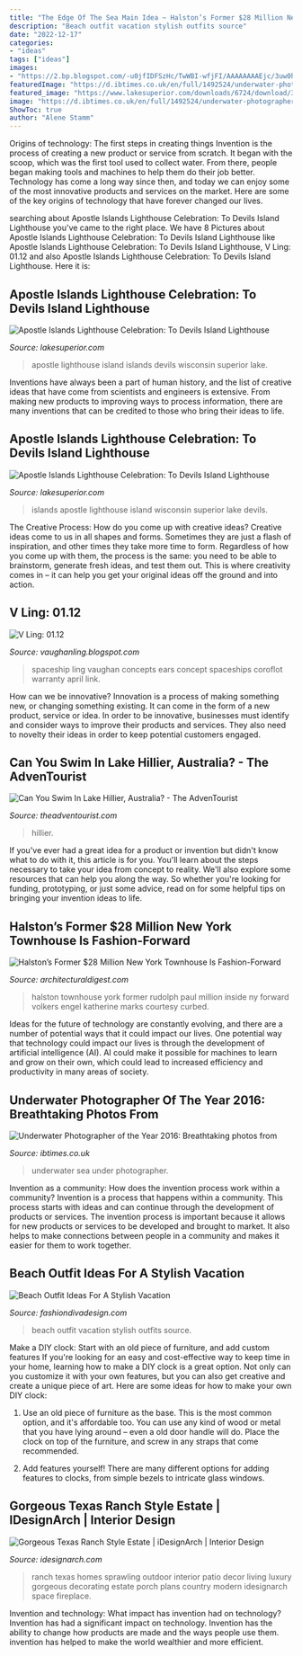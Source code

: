 ```yaml
---
title: "The Edge Of The Sea Main Idea ~ Halston’s Former $28 Million New York Townhouse Is Fashion-forward"
description: "Beach outfit vacation stylish outfits source"
date: "2022-12-17"
categories:
- "ideas"
tags: ["ideas"]
images:
- "https://2.bp.blogspot.com/-u0jfIDFSzHc/TwWBI-wfjFI/AAAAAAAAEjc/3uw0hDJtD0c/s1600/hotEars.jpg"
featuredImage: "https://d.ibtimes.co.uk/en/full/1492524/underwater-photographer-year-2016.jpg"
featured_image: "https://www.lakesuperior.com/downloads/6724/download/394apostle10.jpg?cb=bf380a22036e9f35bd141d1945af02bc"
image: "https://d.ibtimes.co.uk/en/full/1492524/underwater-photographer-year-2016.jpg"
ShowToc: true
author: "Alene Stamm"
---
```



Origins of technology: The first steps in creating things
Invention is the process of creating a new product or service from scratch. It began with the scoop, which was the first tool used to collect water. From there, people began making tools and machines to help them do their job better. Technology has come a long way since then, and today we can enjoy some of the most innovative products and services on the market. Here are some of the key origins of technology that have forever changed our lives.

	

		
searching about Apostle Islands Lighthouse Celebration: To Devils Island Lighthouse you've came to the right place. We have 8 Pictures about Apostle Islands Lighthouse Celebration: To Devils Island Lighthouse like Apostle Islands Lighthouse Celebration: To Devils Island Lighthouse, V Ling: 01.12 and also Apostle Islands Lighthouse Celebration: To Devils Island Lighthouse. Here it is:
		
    
## Apostle Islands Lighthouse Celebration: To Devils Island Lighthouse

<img loading=lazy src="https://www.lakesuperior.com/downloads/6726/download/394apostle12.jpg?cb=2be7d12143fbf1f93365a99f421a4287&amp;w=-1" onerror="this.onerror=null;this.src='https://tse4.mm.bing.net/th?id=OIP.nGTsG-efhxdV51_ZKVHGagHaK7&amp;pid=15.1';" alt="Apostle Islands Lighthouse Celebration: To Devils Island Lighthouse">

_Source: lakesuperior.com_

>apostle lighthouse island islands devils wisconsin superior lake. 

	

Inventions have always been a part of human history, and the list of creative ideas that have come from scientists and engineers is extensive. From making new products to improving ways to process information, there are many inventions that can be credited to those who bring their ideas to life.

    
## Apostle Islands Lighthouse Celebration: To Devils Island Lighthouse

<img loading=lazy src="https://www.lakesuperior.com/downloads/6724/download/394apostle10.jpg?cb=bf380a22036e9f35bd141d1945af02bc" onerror="this.onerror=null;this.src='https://tse1.mm.bing.net/th?id=OIP.4x5R_HTRZCSIW598nVPYcgHaE7&amp;pid=15.1';" alt="Apostle Islands Lighthouse Celebration: To Devils Island Lighthouse">

_Source: lakesuperior.com_

>islands apostle lighthouse island wisconsin superior lake devils. 

	

The Creative Process: How do you come up with creative ideas?
Creative ideas come to us in all shapes and forms. Sometimes they are just a flash of inspiration, and other times they take more time to form. Regardless of how you come up with them, the process is the same: you need to be able to brainstorm, generate fresh ideas, and test them out. This is where creativity comes in – it can help you get your original ideas off the ground and into action.

    
## V Ling: 01.12

<img loading=lazy src="https://2.bp.blogspot.com/-u0jfIDFSzHc/TwWBI-wfjFI/AAAAAAAAEjc/3uw0hDJtD0c/s1600/hotEars.jpg" onerror="this.onerror=null;this.src='https://tse2.mm.bing.net/th?id=OIP.6L4O7ybd9HQCMsnCWsmL7gHaEH&amp;pid=15.1';" alt="V Ling: 01.12">

_Source: vaughanling.blogspot.com_

>spaceship ling vaughan concepts ears concept spaceships coroflot warranty april link. 

	

How can we be innovative?
Innovation is a process of making something new, or changing something existing. It can come in the form of a new product, service or idea. In order to be innovative, businesses must identify and consider ways to improve their products and services. They also need to novelty their ideas in order to keep potential customers engaged.

    
## Can You Swim In Lake Hillier, Australia? - The AdvenTourist

<img loading=lazy src="https://theadventourist.com/travel/wp-content/uploads/2012/12/swim-in-lake-hillier-australia2.jpg" onerror="this.onerror=null;this.src='https://tse2.mm.bing.net/th?id=OIP.p98wwUszODfrEcNnIdSrPQHaE2&amp;pid=15.1';" alt="Can You Swim In Lake Hillier, Australia? - The AdvenTourist">

_Source: theadventourist.com_

>hillier. 

	

If you've ever had a great idea for a product or invention but didn't know what to do with it, this article is for you. You'll learn about the steps necessary to take your idea from concept to reality. We'll also explore some resources that can help you along the way. So whether you're looking for funding, prototyping, or just some advice, read on for some helpful tips on bringing your invention ideas to life.

    
## Halston’s Former $28 Million New York Townhouse Is Fashion-Forward

<img loading=lazy src="https://media.architecturaldigest.com/photos/573e33b84cea94e95507862b/master/w_775,c_limit/halston-new-york-apartment-03.jpg" onerror="this.onerror=null;this.src='https://tse1.mm.bing.net/th?id=OIP.LWh5DXnltMlsQk6ZTvXtWgHaLH&amp;pid=15.1';" alt="Halston’s Former $28 Million New York Townhouse Is Fashion-Forward">

_Source: architecturaldigest.com_

>halston townhouse york former rudolph paul million inside ny forward volkers engel katherine marks courtesy curbed. 

	

Ideas for the future of technology are constantly evolving, and there are a number of potential ways that it could impact our lives. One potential way that technology could impact our lives is through the development of artificial intelligence (AI). AI could make it possible for machines to learn and grow on their own, which could lead to increased efficiency and productivity in many areas of society.

    
## Underwater Photographer Of The Year 2016: Breathtaking Photos From

<img loading=lazy src="https://d.ibtimes.co.uk/en/full/1492524/underwater-photographer-year-2016.jpg" onerror="this.onerror=null;this.src='https://tse3.mm.bing.net/th?id=OIP.hUad1-hYxw3JPI_DIAtD2gEsDI&amp;pid=15.1';" alt="Underwater Photographer of the Year 2016: Breathtaking photos from">

_Source: ibtimes.co.uk_

>underwater sea under photographer. 

	

Invention as a community: How does the invention process work within a community?
Invention is a process that happens within a community. This process starts with ideas and can continue through the development of products or services. The invention process is important because it allows for new products or services to be developed and brought to market. It also helps to make connections between people in a community and makes it easier for them to work together.

    
## Beach Outfit Ideas For A Stylish Vacation

<img loading=lazy src="https://www.fashiondivadesign.com/wp-content/uploads/2018/07/beach-outfits-.jpg" onerror="this.onerror=null;this.src='https://tse2.mm.bing.net/th?id=OIP.SponVTM-5qEegOq5btrQ2AHaJP&amp;pid=15.1';" alt="Beach Outfit Ideas For A Stylish Vacation">

_Source: fashiondivadesign.com_

>beach outfit vacation stylish outfits source. 

	

Make a DIY clock: Start with an old piece of furniture, and add custom features
If you're looking for an easy and cost-effective way to keep time in your home, learning how to make a DIY clock is a great option. Not only can you customize it with your own features, but you can also get creative and create a unique piece of art. Here are some ideas for how to make your own DIY clock:
1. Use an old piece of furniture as the base. This is the most common option, and it's affordable too. You can use any kind of wood or metal that you have lying around – even a old door handle will do. Place the clock on top of the furniture, and screw in any straps that come recommended.

2. Add features yourself! There are many different options for adding features to clocks, from simple bezels to intricate glass windows.

    
## Gorgeous Texas Ranch Style Estate | IDesignArch | Interior Design

<img loading=lazy src="http://www.idesignarch.com/wp-content/uploads/Luxury-Texas-Ranch-Style-Home_7.jpg" onerror="this.onerror=null;this.src='https://tse1.mm.bing.net/th?id=OIP.sNTGbUn1uzV5oDaDGYFa3AHaJ4&amp;pid=15.1';" alt="Gorgeous Texas Ranch Style Estate | iDesignArch | Interior Design">

_Source: idesignarch.com_

>ranch texas homes sprawling outdoor interior patio decor living luxury gorgeous decorating estate porch plans country modern idesignarch space fireplace. 

	

Invention and technology: What impact has invention had on technology?
Invention has had a significant impact on technology. Invention has the ability to change how products are made and the ways people use them. invention has helped to make the world wealthier and more efficient.

